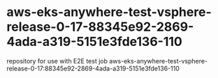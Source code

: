 # aws-eks-anywhere-test-vsphere-release-0-17-88345e92-2869-4ada-a319-5151e3fde136-110
repository for use with E2E test job aws-eks-anywhere-test-vsphere-release-0-17:88345e92-2869-4ada-a319-5151e3fde136-110
